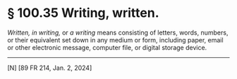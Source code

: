 # § 100.35   Writing, written.

*Written, in writing,* or *a writing* means consisting of letters, words, numbers, or their equivalent set down in any medium or form, including paper, email or other electronic message, computer file, or digital storage device.



---

[N] [89 FR 214, Jan. 2, 2024]






